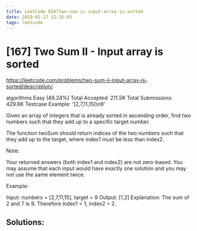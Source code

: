 ```yaml
---
title: LeetCode 0167two-sum-ii-input-array-is-sorted
date: 2019-02-27 12:35:03
tags: leetcode
---
```


# [167] Two Sum II - Input array is sorted

 https://leetcode.com/problems/two-sum-ii-input-array-is-sorted/description/

 algorithms
 Easy (49.24%)
 Total Accepted:    211.5K
 Total Submissions: 429.6K
 Testcase Example:  '[2,7,11,15]\n9'

 Given an array of integers that is already sorted in ascending order, find
 two numbers such that they add up to a specific target number.
 
 The function twoSum should return indices of the two numbers such that they
 add up to the target, where index1 must be less than index2.
 
 Note:
 
 
 Your returned answers (both index1 and index2) are not zero-based.
 You may assume that each input would have exactly one solution and you may
 not use the same element twice.
 
 
 Example:
 
 
 Input: numbers = [2,7,11,15], target = 9
 Output: [1,2]
 Explanation: The sum of 2 and 7 is 9. Therefore index1 = 1, index2 = 2.
 

## Solutions:
